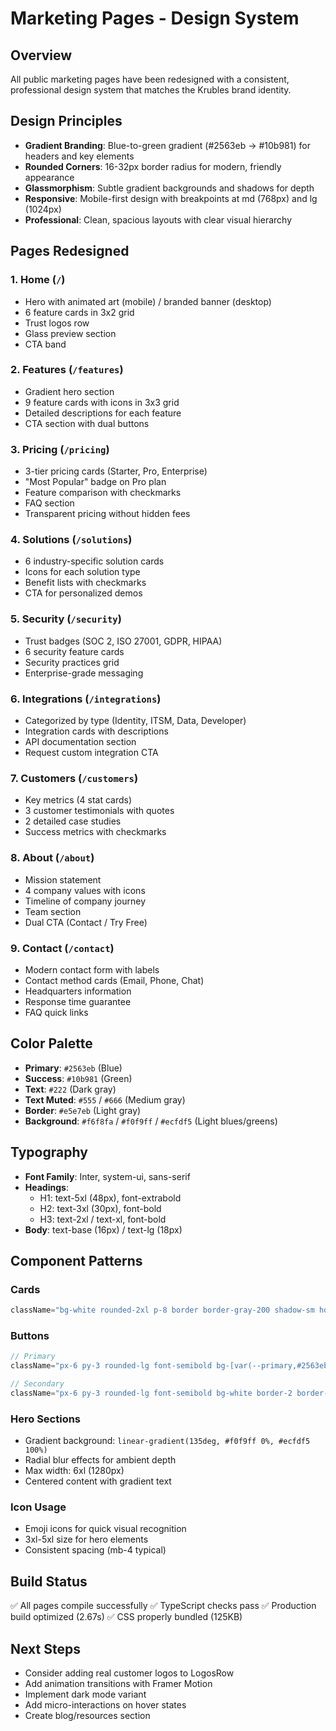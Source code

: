 # Marketing Pages - Design System

## Overview
All public marketing pages have been redesigned with a consistent, professional design system that matches the Krubles brand identity.

## Design Principles
- **Gradient Branding**: Blue-to-green gradient (#2563eb → #10b981) for headers and key elements
- **Rounded Corners**: 16-32px border radius for modern, friendly appearance
- **Glassmorphism**: Subtle gradient backgrounds and shadows for depth
- **Responsive**: Mobile-first design with breakpoints at md (768px) and lg (1024px)
- **Professional**: Clean, spacious layouts with clear visual hierarchy

## Pages Redesigned

### 1. **Home** (`/`)
- Hero with animated art (mobile) / branded banner (desktop)
- 6 feature cards in 3x2 grid
- Trust logos row
- Glass preview section
- CTA band

### 2. **Features** (`/features`)
- Gradient hero section
- 9 feature cards with icons in 3x3 grid
- Detailed descriptions for each feature
- CTA section with dual buttons

### 3. **Pricing** (`/pricing`)
- 3-tier pricing cards (Starter, Pro, Enterprise)
- "Most Popular" badge on Pro plan
- Feature comparison with checkmarks
- FAQ section
- Transparent pricing without hidden fees

### 4. **Solutions** (`/solutions`)
- 6 industry-specific solution cards
- Icons for each solution type
- Benefit lists with checkmarks
- CTA for personalized demos

### 5. **Security** (`/security`)
- Trust badges (SOC 2, ISO 27001, GDPR, HIPAA)
- 6 security feature cards
- Security practices grid
- Enterprise-grade messaging

### 6. **Integrations** (`/integrations`)
- Categorized by type (Identity, ITSM, Data, Developer)
- Integration cards with descriptions
- API documentation section
- Request custom integration CTA

### 7. **Customers** (`/customers`)
- Key metrics (4 stat cards)
- 3 customer testimonials with quotes
- 2 detailed case studies
- Success metrics with checkmarks

### 8. **About** (`/about`)
- Mission statement
- 4 company values with icons
- Timeline of company journey
- Team section
- Dual CTA (Contact / Try Free)

### 9. **Contact** (`/contact`)
- Modern contact form with labels
- Contact method cards (Email, Phone, Chat)
- Headquarters information
- Response time guarantee
- FAQ quick links

## Color Palette
- **Primary**: `#2563eb` (Blue)
- **Success**: `#10b981` (Green)
- **Text**: `#222` (Dark gray)
- **Text Muted**: `#555` / `#666` (Medium gray)
- **Border**: `#e5e7eb` (Light gray)
- **Background**: `#f6f8fa` / `#f0f9ff` / `#ecfdf5` (Light blues/greens)

## Typography
- **Font Family**: Inter, system-ui, sans-serif
- **Headings**: 
  - H1: text-5xl (48px), font-extrabold
  - H2: text-3xl (30px), font-bold
  - H3: text-2xl / text-xl, font-bold
- **Body**: text-base (16px) / text-lg (18px)

## Component Patterns

### Cards
```jsx
className="bg-white rounded-2xl p-8 border border-gray-200 shadow-sm hover:shadow-xl transition-all duration-300 hover:-translate-y-1"
```

### Buttons
```jsx
// Primary
className="px-6 py-3 rounded-lg font-semibold bg-[var(--primary,#2563eb)] text-white shadow-lg hover:bg-blue-700 transition"

// Secondary
className="px-6 py-3 rounded-lg font-semibold bg-white border-2 border-[var(--primary,#2563eb)] text-[var(--primary,#2563eb)] shadow hover:bg-blue-50 transition"
```

### Hero Sections
- Gradient background: `linear-gradient(135deg, #f0f9ff 0%, #ecfdf5 100%)`
- Radial blur effects for ambient depth
- Max width: 6xl (1280px)
- Centered content with gradient text

### Icon Usage
- Emoji icons for quick visual recognition
- 3xl-5xl size for hero elements
- Consistent spacing (mb-4 typical)

## Build Status
✅ All pages compile successfully
✅ TypeScript checks pass
✅ Production build optimized (2.67s)
✅ CSS properly bundled (125KB)

## Next Steps
- Consider adding real customer logos to LogosRow
- Add animation transitions with Framer Motion
- Implement dark mode variant
- Add micro-interactions on hover states
- Create blog/resources section

